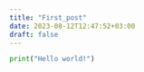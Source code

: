 ```yaml
---
title: "First_post"
date: 2023-08-12T12:47:52+03:00
draft: false
---
```


```python
print("Hello world!")
```